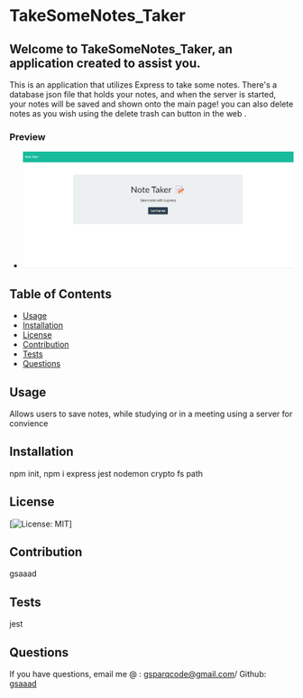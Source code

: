# TakeSomeNotes_Taker

## Welcome to TakeSomeNotes_Taker, an application created to assist you.

This is an application that utilizes Express to take some notes. There's a database json file that holds your notes, and when the server is started, your notes will be saved and shown onto the main page! you can also delete notes as you wish using the delete trash can button in the web .

### Preview

- ![Screenshot](./assets//img/NoteTaker.png)

## Table of Contents

- [Usage](#usage)
- [Installation](#installation)
- [License](#license)
- [Contribution](#contribution)
- [Tests](#tests)
- [Questions](#questions)

## Usage

Allows users to save notes, while studying or in a meeting using a server for convience

## Installation

npm init, npm i express jest nodemon crypto fs path

## License

[![License: MIT](https://img.shields.io/badge/License-MIT-yellow)]

## Contribution

gsaaad

## Tests

jest

## Questions

If you have questions, email me @ : gsparqcode@gmail.com/ Github: [gsaaad](https://github.com/gsaaad)
